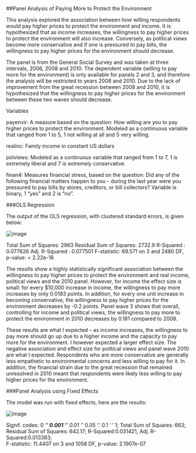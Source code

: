 ##Panel Analysis of Paying More to Protect the Environment

This analysis explored the association between how willing respondents would pay higher prices to protect the environment and income. It is hypothesized that as income increases, the willingness to pay higher prices to protect the environment will also increase. Conversely, as political views become more conservative and if one is pressured to pay bills, the willingness to pay higher prices for the environment should decrease. 

The panel is from the General Social Survey and was taken at three intervals, 2006, 2008 and 2010. The dependent variable (willing to pay more for the environment) is only available for panels 2 and 3, and therefore the analysis will be restricted to years 2008 and 2010.  Due to the lack of improvement from the great recession between 2008 and 2010, it is hypothesized that the willingness to pay higher prices for the environment between these two waves should decrease. 

Variables

payenvir: A measure based on the question: How willing are you to pay higher prices to protect the environment. Modeled as a continuous variable that ranged from 1 to 5, 1 not willing at all and 5 very willing. 

realinc: Family income in constant US dollars

polviews: Modeled as a continuous variable that ranged from 1 to 7, 1 is extremely liberal and 7 is extremely conservative. 

finan4: Measures financial stress, based on the question: Did any of the following financial matters happen to you - during the last year were you pressured to pay bills by stores, creditors, or bill collectors? Variable is binary, 1 “yes” and 2 is “no”.

###OLS Regression

The output of the OLS regression, with clustered standard errors,  is given below:

![image](https://cloud.githubusercontent.com/assets/11237613/23759784/c460dde0-04bb-11e7-8f63-940957b460db.png)

Total Sum of Squares:    2963
Residual Sum of Squares: 2732.9
R-Squared      :  0.077626 
      Adj. R-Squared :  0.077501 
F-statistic: 69.571 on 3 and 2480 DF, p-value: < 2.22e-16


The results show a highly statistically significant association between the willingness to pay higher prices to protect the environment and real income, political views and the 2010 panel. However, for income the effect size is small: for every $10,000 increase in income, the willingness to pay more increases by only 0.0183 points.  In addition, for every one unit increase in becoming conservative, the willingness to pay higher prices for the environment decreases by -0.2 points. Panel wave 3 shows that overall, controlling for income and political views, the willingness to pay more to protect the environment in 2010 decreases by 0.181 compared to 2008. 

These results are what I expected – as income increases, the willingness to pay more should go up due to a higher income and the capacity to pay more for the environment. I however expected a larger effect size. The negative association and effect size for political views and panel wave 2010 are what I expected.  Respondents who are more conservative are generally less empathetic to environmental concerns and less willing to pay for it.  In addition, the financial strain due to the great recession that remained unresolved in 2010 meant that respondents were likely less willing to pay higher prices for the environment.

###Panel Analysis using Fixed Effects

The model was run with fixed effects, here are the results:

![image](https://cloud.githubusercontent.com/assets/11237613/23760006/554c1e5a-04bc-11e7-9320-6c534572fc11.png)

Signif. codes:  0 ‘***’ 0.001 ‘**’ 0.01 ‘*’ 0.05 ‘.’ 0.1 ‘ ’ 1; Total Sum of Squares:   663; Residual Sum of Squares: 642.17; 
R-Squared:0.031421, Adj. R-Squared:0.013383;  
F-statistic: 11.4407 on 3 and 1058 DF, p-value: 2.1907e-07

